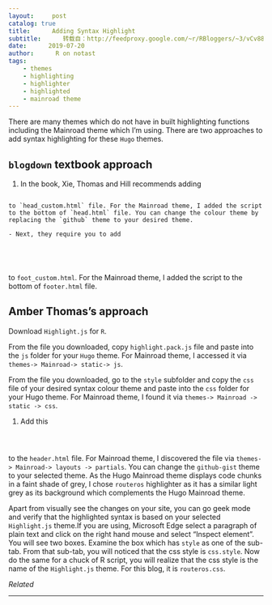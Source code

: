 ```yaml
---
layout:     post
catalog: true
title:      Adding Syntax Highlight
subtitle:      转载自：http://feedproxy.google.com/~r/RBloggers/~3/vCv88BR4ZpM/
date:      2019-07-20
author:      R on notast
tags:
    - themes
    - highlighting
    - highlighter
    - highlighted
    - mainroad theme
---
```










There are many themes which do not have in built highlighting functions including the Mainroad theme which I’m using. There are two approaches to add syntax highlighting for these `Hugo` themes.

## `blogdown` textbook approach

1. In the book, Xie, Thomas and Hill recommends adding


```

to `head_custom.html` file. For the Mainroad theme, I added the script to the bottom of `head.html` file. You can change the colour theme by replacing the `github` theme to your desired theme.

- Next, they require you to add





```

to `foot_custom.html`. For the Mainroad theme, I added the script to the bottom of `footer.html` file.

## Amber Thomas’s approach


Download `Highlight.js` for `R`.


From the file you downloaded, copy `highlight.pack.js` file and paste into the `js` folder for your `Hugo` theme. For Mainroad theme, I accessed it via `themes-> Mainroad-> static-> js`.


From the file you downloaded, go to the `style` subfolder and copy the `css` file of your desired syntax colour theme and paste into the `css` folder for your Hugo theme. For Mainroad theme, I found it via `themes-> Mainroad -> static -> css`.

1. Add this


```



```

to the `header.html` file. For Mainroad theme, I discovered the file via `themes-> Mainroad-> layouts -> partials`. You can change the `github-gist` theme to your selected theme. As the Hugo Mainroad theme displays code chunks in a faint shade of grey, I chose `routeros` highlighter as it has a similar light grey as its background which complements the Hugo Mainroad theme.

Apart from visually see the changes on your site, you can go geek mode and verify that the highlighted syntax is based on your selected `Highlight.js` theme.If you are using, Microsoft Edge select a paragraph of plain text and click on the right hand mouse and select “Inspect element”. You will see two boxes. Examine the box which has `style` as one of the sub-tab. From that sub-tab, you will noticed that the css style is `css.style`. Now do the same for a chuck of R script, you will realize that the css style is the name of the `Highlight.js` theme. For this blog, it is `routeros.css`.


*Related*







---
